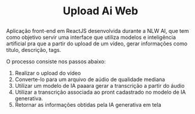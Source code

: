 <h1>
<p align="center">
    Upload Ai Web
</p>
</h1>

Aplicação front-end em ReactJS desenvolvida durante a NLW AI, que tem como objetivo servir uma interface que utiliza modelos e inteligência artificial pra que a partir do upload de um vídeo, gerar informações como título, descrição, tags.

O processo consiste nos passos abaixo:

1. Realizar o upload do vídeo
2. Converte-lo para um arquivo de aúdio de qualidade mediana
3. Utilizar um modelo de IA paaara gerar a transcrição a partir do áudio
4. Utilizar a transcrição associada ao pront cadastrado no modelo de IA generativa.
5. Retornar as informações obtidas pela IA generativa em tela
